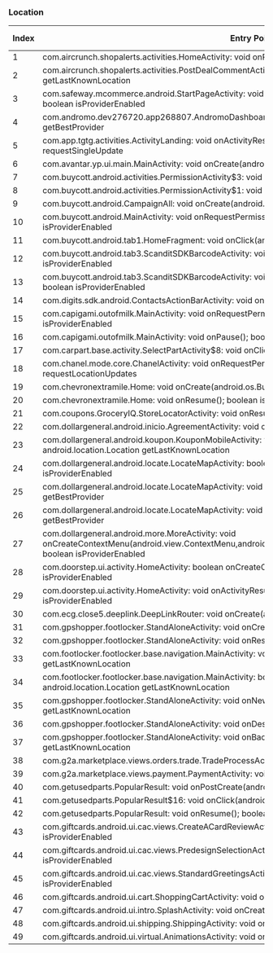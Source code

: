 ### Location
| Index | Entry Point & APIs | Screen shot | Resource id | Label |
| ------------- | ------------- | ------------- |-------------|-------------|
| 1 | com.aircrunch.shopalerts.activities.HomeActivity: void onPause(); android.location.Location getLastKnownLocation | ![](C:\Users\hfu\Documents\COSMOS\output\py\Play_win8\Shopping\com.aircrunch.shopalerts\com.aircrunch.shopalerts.activities.HomeActivity.png) |  | |
| 2 | com.aircrunch.shopalerts.activities.PostDealCommentActivity: void onPause(); android.location.Location getLastKnownLocation | ![](C:\Users\hfu\Documents\COSMOS\output\py\Play_win8\Shopping\com.aircrunch.shopalerts\com.aircrunch.shopalerts.activities.PostDealCommentActivity.png) |  | |
| 3 | com.safeway.mcommerce.android.StartPageActivity: void onRequestPermissionsResult(int,java.lang.String[],int[]); boolean isProviderEnabled | ![](C:\Users\hfu\Documents\COSMOS\output\py\Play_win8\Shopping\com.tomthumb.shop\com.safeway.mcommerce.android.StartPageActivity.png) |  | |
| 4 | com.andromo.dev276720.app268807.AndromoDashboardActivity: void onResume(); java.lang.String getBestProvider | ![](C:\Users\hfu\Documents\COSMOS\output\py\Play_win8\Shopping\com.andromo.dev276720.app268807\com.andromo.dev276720.app268807.AndromoDashboardActivity.png) |  | |
| 5 | com.app.tgtg.activities.ActivityLanding: void onActivityResult(int,int,android.content.Intent); void requestSingleUpdate | ![](C:\Users\hfu\Documents\COSMOS\output\py\Play_win8\Shopping\com.app.tgtg\com.app.tgtg.activities.ActivityLanding.png) |  | |
| 6 | com.avantar.yp.ui.main.MainActivity: void onCreate(android.os.Bundle); void requestLocationUpdates | ![](C:\Users\hfu\Documents\COSMOS\output\py\Play_win8\Shopping\com.avantar.wny\com.avantar.yp.ui.main.MainActivity.png) |  | |
| 7 | com.buycott.android.activities.PermissionActivity$3: void onClick(android.view.View); boolean isProviderEnabled | ![](C:\Users\hfu\Documents\COSMOS\output\py\Play_win8\Shopping\com.buycott.android\com.buycott.android.activities.PermissionActivity.png) |  | |
| 8 | com.buycott.android.activities.PermissionActivity$1: void onClick(android.view.View); boolean isProviderEnabled | ![](C:\Users\hfu\Documents\COSMOS\output\py\Play_win8\Shopping\com.buycott.android\com.buycott.android.activities.PermissionActivity.png) |  | |
| 9 | com.buycott.android.CampaignAll: void onCreate(android.os.Bundle); boolean isProviderEnabled | ![](C:\Users\hfu\Documents\COSMOS\output\py\Play_win8\Shopping\com.buycott.android\com.buycott.android.CampaignAll.png) |  | |
| 10 | com.buycott.android.MainActivity: void onRequestPermissionsResult(int,java.lang.String[],int[]); boolean isProviderEnabled | ![](C:\Users\hfu\Documents\COSMOS\output\py\Play_win8\Shopping\com.buycott.android\com.buycott.android.MainActivity.png) |  | |
| 11 | com.buycott.android.tab1.HomeFragment: void onClick(android.view.View); boolean isProviderEnabled | ![](C:\Users\hfu\Documents\COSMOS\output\py\Play_win8\Shopping\com.buycott.android\com.buycott.android.MainActivity.png) |  | |
| 12 | com.buycott.android.tab3.ScanditSDKBarcodeActivity: void onCreate(android.os.Bundle); boolean isProviderEnabled | ![](C:\Users\hfu\Documents\COSMOS\output\py\Play_win8\Shopping\com.buycott.android\com.buycott.android.tab3.ScanditSDKBarcodeActivity.png) |  | |
| 13 | com.buycott.android.tab3.ScanditSDKBarcodeActivity: void onRequestPermissionsResult(int,java.lang.String[],int[]); boolean isProviderEnabled | ![](C:\Users\hfu\Documents\COSMOS\output\py\Play_win8\Shopping\com.buycott.android\com.buycott.android.tab3.ScanditSDKBarcodeActivity.png) |  | |
| 14 | com.digits.sdk.android.ContactsActionBarActivity: void onCreate(android.os.Bundle); boolean isProviderEnabled | ![](C:\Users\hfu\Documents\COSMOS\output\py\Play_win8\Shopping\com.buycott.android\com.digits.sdk.android.ContactsActionBarActivity.png) |  | |
| 15 | com.capigami.outofmilk.MainActivity: void onRequestPermissionsResult(int,java.lang.String[],int[]); boolean isProviderEnabled | ![](C:\Users\hfu\Documents\COSMOS\output\py\Play_win8\Shopping\com.capigami.outofmilk\com.capigami.outofmilk.MainActivity.png) |  | |
| 16 | com.capigami.outofmilk.MainActivity: void onPause(); boolean isProviderEnabled | ![](C:\Users\hfu\Documents\COSMOS\output\py\Play_win8\Shopping\com.capigami.outofmilk\com.capigami.outofmilk.MainActivity.png) |  | |
| 17 | com.carpart.base.activity.SelectPartActivity$8: void onClick(android.view.View); void requestLocationUpdates | ![](C:\Users\hfu\Documents\COSMOS\output\py\Play_win8\Shopping\com.carpart.classic\com.carpart.base.activity.SelectPartActivity.png) |  | |
| 18 | com.chanel.mode.core.ChanelActivity: void onRequestPermissionsResult(int,java.lang.String[],int[]); void requestLocationUpdates | ![](C:\Users\hfu\Documents\COSMOS\output\py\Play_win8\Shopping\com.chanel.fashion.public\com.chanel.mode.core.ChanelActivity.png) |  | |
| 19 | com.chevronextramile.Home: void onCreate(android.os.Bundle); boolean isProviderEnabled | ![](C:\Users\hfu\Documents\COSMOS\output\py\Play_win8\Shopping\com.chevronextramile\com.chevronextramile.Home.png) |  | |
| 20 | com.chevronextramile.Home: void onResume(); boolean isProviderEnabled | ![](C:\Users\hfu\Documents\COSMOS\output\py\Play_win8\Shopping\com.chevronextramile\com.chevronextramile.Home.png) |  | |
| 21 | com.coupons.GroceryIQ.StoreLocatorActivity: void onResume(); boolean isProviderEnabled | ![](C:\Users\hfu\Documents\COSMOS\output\py\Play_win8\Shopping\com.coupons.GroceryIQ\com.coupons.GroceryIQ.StoreLocatorActivity.png) |  | |
| 22 | com.dollargeneral.android.inicio.AgreementActivity: void onCreate(android.os.Bundle); void requestLocationUpdates | ![](C:\Users\hfu\Documents\COSMOS\output\py\Play_win8\Shopping\com.dollargeneral.android\com.dollargeneral.android.inicio.AgreementActivity.png) |  | |
| 23 | com.dollargeneral.android.koupon.KouponMobileActivity: void onCreate(android.os.Bundle); android.location.Location getLastKnownLocation | ![](C:\Users\hfu\Documents\COSMOS\output\py\Play_win8\Shopping\com.dollargeneral.android\com.dollargeneral.android.koupon.KouponMobileActivity.png) |  | |
| 24 | com.dollargeneral.android.locate.LocateMapActivity: boolean onCreateOptionsMenu(android.view.Menu); boolean isProviderEnabled | ![](C:\Users\hfu\Documents\COSMOS\output\py\Play_win8\Shopping\com.dollargeneral.android\com.dollargeneral.android.locate.LocateMapActivity.png) |  | |
| 25 | com.dollargeneral.android.locate.LocateMapActivity: void onFavorriteStoreMap(android.view.View); java.lang.String getBestProvider | ![](C:\Users\hfu\Documents\COSMOS\output\py\Play_win8\Shopping\com.dollargeneral.android\com.dollargeneral.android.locate.LocateMapActivity.png) |  | |
| 26 | com.dollargeneral.android.locate.LocateMapActivity: void onCreate(android.os.Bundle); java.lang.String getBestProvider | ![](C:\Users\hfu\Documents\COSMOS\output\py\Play_win8\Shopping\com.dollargeneral.android\com.dollargeneral.android.locate.LocateMapActivity.png) |  | |
| 27 | com.dollargeneral.android.more.MoreActivity: void onCreateContextMenu(android.view.ContextMenu,android.view.View,android.view.ContextMenu$ContextMenuInfo); boolean isProviderEnabled | ![](C:\Users\hfu\Documents\COSMOS\output\py\Play_win8\Shopping\com.dollargeneral.android\com.dollargeneral.android.more.MoreActivity.png) |  | |
| 28 | com.doorstep.ui.activity.HomeActivity: boolean onCreateOptionsMenu(android.view.Menu); boolean isProviderEnabled | ![](C:\Users\hfu\Documents\COSMOS\output\py\Play_win8\Shopping\com.doorstep\com.doorstep.ui.activity.HomeActivity.png) |  | |
| 29 | com.doorstep.ui.activity.HomeActivity: void onActivityResult(int,int,android.content.Intent); boolean isProviderEnabled | ![](C:\Users\hfu\Documents\COSMOS\output\py\Play_win8\Shopping\com.doorstep\com.doorstep.ui.activity.HomeActivity.png) |  | |
| 30 | com.ecg.close5.deeplink.DeepLinkRouter: void onCreate(android.os.Bundle); boolean isProviderEnabled | ![](C:\Users\hfu\Documents\COSMOS\output\py\Play_win8\Shopping\com.ecg.close5\com.ecg.close5.deeplink.DeepLinkRouter.png) |  | |
| 31 | com.gpshopper.footlocker.StandAloneActivity: void onCreate(android.os.Bundle); void requestLocationUpdates | ![](C:\Users\hfu\Documents\COSMOS\output\py\Play_win8\Shopping\com.footlocker.approved\com.gpshopper.footlocker.StandAloneActivity.png) |  | |
| 32 | com.gpshopper.footlocker.StandAloneActivity: void onResume(); android.location.Location getLastKnownLocation | ![](C:\Users\hfu\Documents\COSMOS\output\py\Play_win8\Shopping\com.footlocker.approved\com.gpshopper.footlocker.StandAloneActivity.png) |  | |
| 33 | com.footlocker.footlocker.base.navigation.MainActivity: void onResume(); android.location.Location getLastKnownLocation | ![](C:\Users\hfu\Documents\COSMOS\output\py\Play_win8\Shopping\com.footlocker.approved\com.footlocker.footlocker.base.navigation.MainActivity.png) |  | |
| 34 | com.footlocker.footlocker.base.navigation.MainActivity: boolean onOptionsItemSelected(android.view.MenuItem); android.location.Location getLastKnownLocation | ![](C:\Users\hfu\Documents\COSMOS\output\py\Play_win8\Shopping\com.footlocker.approved\com.footlocker.footlocker.base.navigation.MainActivity.png) |  | |
| 35 | com.gpshopper.footlocker.StandAloneActivity: void onNewIntent(android.content.Intent); android.location.Location getLastKnownLocation | ![](C:\Users\hfu\Documents\COSMOS\output\py\Play_win8\Shopping\com.footlocker.approved\com.gpshopper.footlocker.StandAloneActivity.png) |  | |
| 36 | com.gpshopper.footlocker.StandAloneActivity: void onDestroy(); android.location.Location getLastKnownLocation | ![](C:\Users\hfu\Documents\COSMOS\output\py\Play_win8\Shopping\com.footlocker.approved\com.gpshopper.footlocker.StandAloneActivity.png) |  | |
| 37 | com.gpshopper.footlocker.StandAloneActivity: void onBackPressed(); android.location.Location getLastKnownLocation | ![](C:\Users\hfu\Documents\COSMOS\output\py\Play_win8\Shopping\com.footlocker.approved\com.gpshopper.footlocker.StandAloneActivity.png) |  | |
| 38 | com.g2a.marketplace.views.orders.trade.TradeProcessActivity: void onBackPressed(); boolean isProviderEnabled | ![](C:\Users\hfu\Documents\COSMOS\output\py\Play_win8\Shopping\com.g2a.marketplace\com.g2a.marketplace.views.orders.trade.TradeProcessActivity.png) |  | |
| 39 | com.g2a.marketplace.views.payment.PaymentActivity: void onBackPressed(); boolean isProviderEnabled | ![](C:\Users\hfu\Documents\COSMOS\output\py\Play_win8\Shopping\com.g2a.marketplace\com.g2a.marketplace.views.payment.PaymentActivity.png) |  | |
| 40 | com.getusedparts.PopularResult: void onPostCreate(android.os.Bundle); boolean isProviderEnabled | ![](C:\Users\hfu\Documents\COSMOS\output\py\Play_win8\Shopping\com.getusedparts\com.getusedparts.PopularResult.png) |  | |
| 41 | com.getusedparts.PopularResult$16: void onClick(android.view.View); boolean isProviderEnabled | ![](C:\Users\hfu\Documents\COSMOS\output\py\Play_win8\Shopping\com.getusedparts\com.getusedparts.PopularResult.png) |  | |
| 42 | com.getusedparts.PopularResult: void onResume(); boolean isProviderEnabled | ![](C:\Users\hfu\Documents\COSMOS\output\py\Play_win8\Shopping\com.getusedparts\com.getusedparts.PopularResult.png) |  | |
| 43 | com.giftcards.android.ui.cac.views.CreateACardReviewActivity: void onCreate(android.os.Bundle); boolean isProviderEnabled | ![](C:\Users\hfu\Documents\COSMOS\output\py\Play_win8\Shopping\com.giftcards.android.config.pro\com.giftcards.android.ui.cac.views.CreateACardReviewActivity.png) |  | |
| 44 | com.giftcards.android.ui.cac.views.PredesignSelectionActivity: void onCreate(android.os.Bundle); boolean isProviderEnabled | ![](C:\Users\hfu\Documents\COSMOS\output\py\Play_win8\Shopping\com.giftcards.android.config.pro\com.giftcards.android.ui.cac.views.PredesignSelectionActivity.png) |  | |
| 45 | com.giftcards.android.ui.cac.views.StandardGreetingsActivity: void onCreate(android.os.Bundle); boolean isProviderEnabled | ![](C:\Users\hfu\Documents\COSMOS\output\py\Play_win8\Shopping\com.giftcards.android.config.pro\com.giftcards.android.ui.cac.views.StandardGreetingsActivity.png) |  | |
| 46 | com.giftcards.android.ui.cart.ShoppingCartActivity: void onCreate(android.os.Bundle); boolean isProviderEnabled | ![](C:\Users\hfu\Documents\COSMOS\output\py\Play_win8\Shopping\com.giftcards.android.config.pro\com.giftcards.android.ui.cart.ShoppingCartActivity.png) |  | |
| 47 | com.giftcards.android.ui.intro.SplashActivity: void onCreate(android.os.Bundle); boolean isProviderEnabled | ![](C:\Users\hfu\Documents\COSMOS\output\py\Play_win8\Shopping\com.giftcards.android.config.pro\com.giftcards.android.ui.intro.SplashActivity.png) |  | |
| 48 | com.giftcards.android.ui.shipping.ShippingActivity: void onCreate(android.os.Bundle); boolean isProviderEnabled | ![](C:\Users\hfu\Documents\COSMOS\output\py\Play_win8\Shopping\com.giftcards.android.config.pro\com.giftcards.android.ui.shipping.ShippingActivity.png) |  | |
| 49 | com.giftcards.android.ui.virtual.AnimationsActivity: void onCreate(android.os.Bundle); boolean isProviderEnabled | ![](C:\Users\hfu\Documents\COSMOS\output\py\Play_win8\Shopping\com.giftcards.android.config.pro\com.giftcards.android.ui.virtual.AnimationsActivity.png) |  | |
